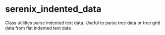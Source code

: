 # serenix_indented_data
Class utilities parse indented text data. Useful to parse tree data or tree grid data from flat indented text data
